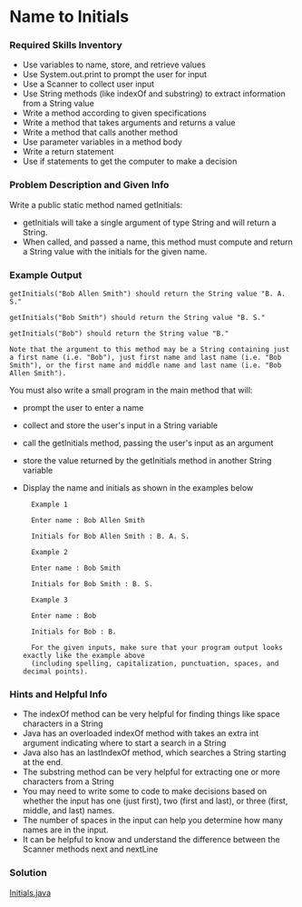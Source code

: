 # Name to Initials

### Required Skills Inventory

* Use variables to name, store, and retrieve values
* Use System.out.print to prompt the user for input
* Use a Scanner to collect user input
* Use String methods (like indexOf and substring) to extract information from a String value
* Write a method according to given specifications
* Write a method that takes arguments and returns a value
* Write a method that calls another method
* Use parameter variables in a method body
* Write a return statement
* Use if statements to get the computer to make a decision

### Problem Description and Given Info

Write a public static method named getInitials:

* getInitials will take a single argument of type String and will return a String. 
* When called, and passed a name, this method must compute and return a String value with the initials for the given name.

### Example Output

    getInitials("Bob Allen Smith") should return the String value "B. A. S."
    
    getInitials("Bob Smith") should return the String value "B. S."
    
    getInitials("Bob") should return the String value "B."

    Note that the argument to this method may be a String containing just a first name (i.e. "Bob"), just first name and last name (i.e. "Bob Smith"), or the first name and middle name and last name (i.e. "Bob Allen Smith").

You must also write a small program in the main method that will:

* prompt the user to enter a name
* collect and store the user's input in a String variable
* call the getInitials method, passing the user's input as an argument
* store the value returned by the getInitials method in another String variable
* Display the name and initials as shown in the examples below

        Example 1

        Enter name : Bob Allen Smith

        Initials for Bob Allen Smith : B. A. S.

        Example 2

        Enter name : Bob Smith

        Initials for Bob Smith : B. S.

        Example 3

        Enter name : Bob

        Initials for Bob : B.

        For the given inputs, make sure that your program output looks exactly like the example above 
        (including spelling, capitalization, punctuation, spaces, and decimal points).

### Hints and Helpful Info

* The indexOf method can be very helpful for finding things like space characters in a String
* Java has an overloaded indexOf method with takes an extra int argument indicating where to start a search in a String
* Java also has an lastIndexOf method, which searches a String starting at the end.
* The substring method can be very helpful for extracting one or more characters from a String
* You may need to write some to code to make decisions based on whether the input has one (just first), two (first and last), or three (first, middle, and last) names.
* The number of spaces in the input can help you determine how many names are in the input.
* It can be helpful to know and understand the difference between the Scanner methods next and nextLine

### Solution 

[Initials.java](https://github.com/Mun-Min/Java_OOP/blob/main/Projects_01/Name_to_Initials/Initials.java)
